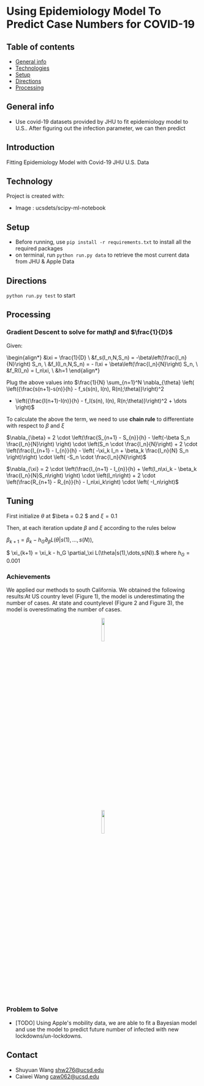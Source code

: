 
# Using Epidemiology Model To Predict Case Numbers for COVID-19

## Table of contents
* [General info](#general-info)
* [Technologies](#technologies)
* [Setup](#setup)
* [Directions](#directions)
* [Processing](#in_processing)

## General info
- Use covid-19 datasets provided by JHU to fit epidemiology model to U.S.. After figuring out the infection parameter, we can then predict 

## Introduction
Fitting Epidemiology Model with Covid-19 JHU U.S. Data

## Technology
Project is created with:
- Image : ucsdets/scipy-ml-notebook	

## Setup
- Before running, use `pip install -r requirements.txt` to install all the required packages
- on terminal, run `python run.py data` to retrieve the most current data from JHU & Apple Data

## Directions
`python run.py test` to start

## Processing
### Gradient Descent to solve for math$\beta$ and $\frac{1}{D}$ 

Given: 

\begin{align*}
  &\xi = \frac{1}{D} \\
  &f_s(I_n,N,S_n) = -\beta\left(\frac{I_n}{N}\right) S_n, \\
  &f_I(I_n,N,S_n) = - I\xi + \beta\left(\frac{I_n}{N}\right) S_n,  \\
  &f_R(I_n) = I_n\xi, \\
  &h=1
\end{align*}


Plug the above values into
$\frac{1}{N} \sum_{n=1}^N \nabla_{\theta} \left( \left({\frac{s(n+1)-s(n)}{h} - f_s(s(n), I(n), R(n);\theta)}\right)^2
+ \left({\frac{I(n+1)-I(n)}{h} - f_I(s(n), I(n), R(n;\theta)}\right)^2 + \dots \right)$

To calculate the above the term, we need to use __chain rule__ to differentiate with respect to $\beta$ and $\xi$

$\nabla_{\beta} = 2 \cdot \left(\frac{S_{n+1} - S_{n}}{h} - \left(-\beta S_n  \frac{I_n}{N}\right) \right) \cdot \left(S_n \cdot \frac{I_n}{N}\right) + 2 \cdot \left(\frac{I_{n+1} - I_{n}}{h}  - \left( -\xi_k I_n + \beta_k \frac{I_n}{N} S_n \right)\right) \cdot \left( -S_n \cdot \frac{I_n}{N}\right)$

$\nabla_{\xi} = 2 \cdot \left(\frac{I_{n+1} - I_{n}}{h}  + \left(I_n\xi_k - \beta_k \frac{I_n}{N}S_n\right) \right) \cdot \left(I_n\right) + 2 \cdot \left(\frac{R_{n+1} - R_{n}}{h} - I_n\xi_k\right) \cdot \left( -I_n\right)$



## Tuning
First initialize $\theta$ at $\beta = 0.2 $ and $\xi = 0.1$


Then, at each iteration update $\beta$ and $\xi$ according to the rules below


$\beta_{k+1} = \beta_k - h_G \partial_\beta L(\theta|s(1),\dots,s(N)),$


$
\xi_{k+1} = \xi_k - h_G \partial_\xi L(\theta|s(1),\dots,s(N)).$
 where $h_G = 0.001$
### Achievements

We applied our methods to south California.  We obtained the following results:At US country level (Figure 1), the model is underestimating the number of cases.  At state and countylevel (Figure 2 and Figure 3), the model is overestimating the number of cases.
<p align="center"><img width=12.5% src="" ></p>
<p align="center"><img width=12.5% src="" ></p>

### Problem to Solve

- [TODO] Using Apple's mobility data, we are able to fit a Bayesian model and use the model to predict future number of infected with new lockdowns/un-lockdowns. 

## Contact
- Shuyuan Wang shw276@ucsd.edu
- Caiwei Wang caw062@ucsd.edu
